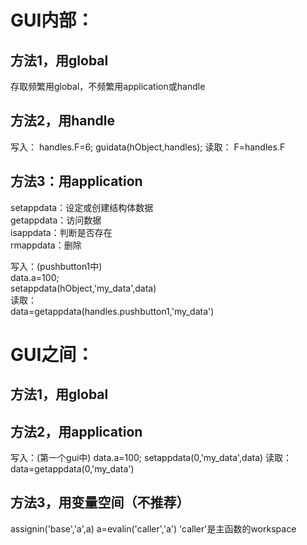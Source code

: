 # GUI内部：

## 方法1，用global
存取频繁用global，不频繁用application或handle

## 方法2，用handle
写入：
handles.F=6;
guidata(hObject,handles);
读取：
F=handles.F

## 方法3：用application
setappdata：设定或创建结构体数据  
getappdata：访问数据  
isappdata：判断是否存在  
rmappdata：删除  

写入：(pushbutton1中)  
data.a=100;  
setappdata(hObject,'my_data',data)  
读取：  
data=getappdata(handles.pushbutton1,'my_data')  



# GUI之间：
## 方法1，用global

## 方法2，用application

写入：(第一个gui中)
data.a=100;
setappdata(0,'my_data',data)
读取：
data=getappdata(0,'my_data')

## 方法3，用变量空间（不推荐）
assignin('base','a',a)
a=evalin('caller','a')
'caller'是主函数的workspace
